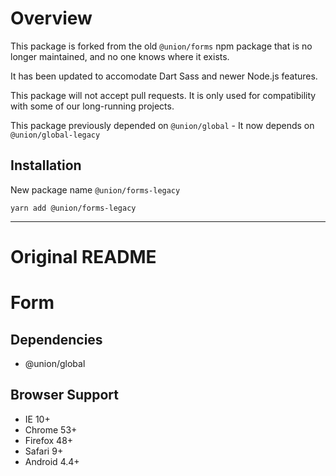 # Overview
This package is forked from the old `@union/forms` npm package that is no longer maintained, and no one knows where it exists.

It has been updated to accomodate Dart Sass and newer Node.js features.

This package will not accept pull requests. It is only used for compatibility with some of our long-running projects.

This package previously depended on `@union/global` - It now depends on `@union/global-legacy`

## Installation
New package name `@union/forms-legacy`

`yarn add @union/forms-legacy`

---

# Original README
Form
======

Dependencies
------------
- @union/global

Browser Support
---------------
- IE 10+
- Chrome 53+
- Firefox 48+
- Safari 9+
- Android 4.4+
